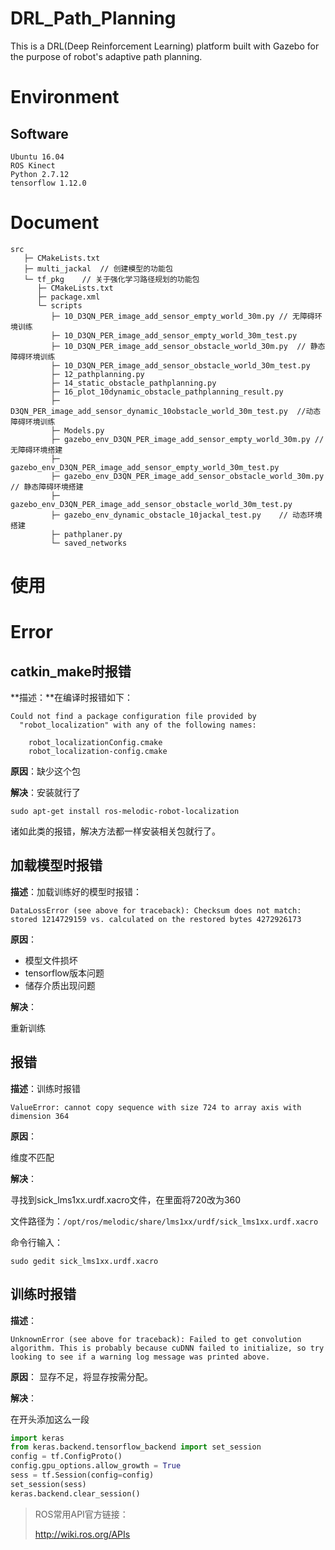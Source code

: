 # DRL_Path_Planning

This is a DRL(Deep Reinforcement Learning) platform built with Gazebo for the purpose of robot's adaptive path planning.

# Environment

## Software

    Ubuntu 16.04
    ROS Kinect
    Python 2.7.12
    tensorflow 1.12.0

# Document

```
src
   ├─ CMakeLists.txt
   ├─ multi_jackal	// 创建模型的功能包
   └─ tf_pkg	// 关于强化学习路径规划的功能包
      ├─ CMakeLists.txt
      ├─ package.xml
      └─ scripts
         ├─ 10_D3QN_PER_image_add_sensor_empty_world_30m.py	// 无障碍环境训练
         ├─ 10_D3QN_PER_image_add_sensor_empty_world_30m_test.py
         ├─ 10_D3QN_PER_image_add_sensor_obstacle_world_30m.py	// 静态障碍环境训练
         ├─ 10_D3QN_PER_image_add_sensor_obstacle_world_30m_test.py
         ├─ 12_pathplanning.py
         ├─ 14_static_obstacle_pathplanning.py
         ├─ 16_plot_10dynamic_obstacle_pathplanning_result.py
         ├─ D3QN_PER_image_add_sensor_dynamic_10obstacle_world_30m_test.py	//动态障碍环境训练
         ├─ Models.py
         ├─ gazebo_env_D3QN_PER_image_add_sensor_empty_world_30m.py	// 无障碍环境搭建
         ├─ gazebo_env_D3QN_PER_image_add_sensor_empty_world_30m_test.py
         ├─ gazebo_env_D3QN_PER_image_add_sensor_obstacle_world_30m.py	// 静态障碍环境搭建
         ├─ gazebo_env_D3QN_PER_image_add_sensor_obstacle_world_30m_test.py
         ├─ gazebo_env_dynamic_obstacle_10jackal_test.py	// 动态环境搭建
         ├─ pathplaner.py
         └─ saved_networks
```

# 使用



# Error

## catkin_make时报错

**描述：**在编译时报错如下：

```shell
Could not find a package configuration file provided by
  "robot_localization" with any of the following names:

    robot_localizationConfig.cmake
    robot_localization-config.cmake
```

**原因**：缺少这个包

**解决**：安装就行了

```shell
sudo apt-get install ros-melodic-robot-localization
```

诸如此类的报错，解决方法都一样安装相关包就行了。

## 加载模型时报错

**描述**：加载训练好的模型时报错：

```shell
DataLossError (see above for traceback): Checksum does not match: stored 1214729159 vs. calculated on the restored bytes 4272926173
```

**原因**：

* 模型文件损坏
* tensorflow版本问题
* 储存介质出现问题

**解决**：

重新训练

## 报错

**描述**：训练时报错

```shell
ValueError: cannot copy sequence with size 724 to array axis with dimension 364
```

**原因**：

维度不匹配

**解决**：

寻找到sick_lms1xx.urdf.xacro文件，在里面将720改为360

文件路径为：`/opt/ros/melodic/share/lms1xx/urdf/sick_lms1xx.urdf.xacro`

命令行输入：

```shell
sudo gedit sick_lms1xx.urdf.xacro
```

## 训练时报错

**描述**：

```shell
UnknownError (see above for traceback): Failed to get convolution algorithm. This is probably because cuDNN failed to initialize, so try looking to see if a warning log message was printed above.
```

**原因**：
显存不足，将显存按需分配。

**解决**：

在开头添加这么一段

```python
import keras  
from keras.backend.tensorflow_backend import set_session
config = tf.ConfigProto()  
config.gpu_options.allow_growth = True 
sess = tf.Session(config=config)
set_session(sess)
keras.backend.clear_session()
```



>  ROS常用API官方链接：
>
>  http://wiki.ros.org/APIs
